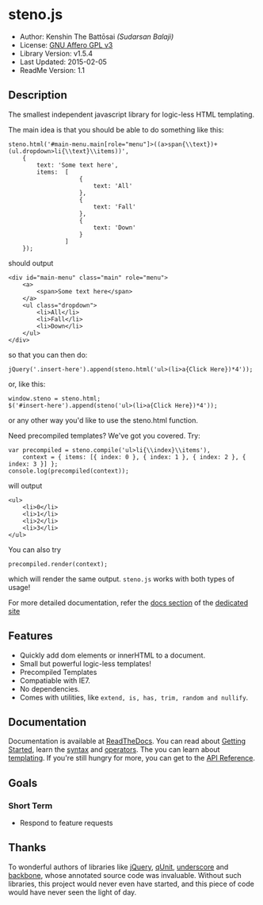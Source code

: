 # steno.js

* Author: Kenshin The Battōsai *(Sudarsan Balaji)*
* License: [GNU Affero GPL v3](http://www.gnu.org/licenses/agpl-3.0.html)
* Library Version: v1.5.4
* Last Updated: 2015-02-05
* ReadMe Version: 1.1

## Description

The smallest independent javascript library for logic-less HTML templating.

The main idea is that you should be able to do something like this:

````
steno.html('#main-menu.main[role="menu"]>((a>span{\\text})+(ul.dropdown>li{\\text}\\items))',
    {
        text: 'Some text here',
        items:  [
                    {
                        text: 'All'
                    },
                    {
                        text: 'Fall'
                    },
                    {
                        text: 'Down'
                    }
                ]
    });
````

should output

````
<div id="main-menu" class="main" role="menu">
    <a>
        <span>Some text here</span>
    </a>
    <ul class="dropdown">
        <li>All</li>
        <li>Fall</li>
        <li>Down</li>
    </ul>
</div>
````

so that you can then do:

`jQuery('.insert-here').append(steno.html('ul>(li>a{Click Here})*4'));`

or, like this:

````
window.steno = steno.html;
$('#insert-here').append(steno('ul>(li>a{Click Here})*4'));
````

or any other way you'd like to use the steno.html function.

Need precompiled templates? We've got you covered. Try:

````
var precompiled = steno.compile('ul>li{\\index}\\items'),
    context = { items: [{ index: 0 }, { index: 1 }, { index: 2 }, { index: 3 }] };
console.log(precompiled(context));
````

will output

````
<ul>
    <li>0</li>
    <li>1</li>
    <li>2</li>
    <li>3</li>
</ul>
````

You can also try

````
precompiled.render(context);
````

which will render the same output. `steno.js` works with both types of usage!

For more detailed documentation, refer the [docs section](http://steno.js.thebattosai.in/Docs) of the [dedicated site](http://steno.js.thebattosai.in)

## Features

* Quickly add dom elements or innerHTML to a document.
* Small but powerful logic-less templates!
* Precompiled Templates
* Compatiable with IE7.
* No dependencies.
* Comes with utilities, like `extend, is, has, trim, random and nullify`.

## Documentation
Documentation is available at [ReadTheDocs](http://stenojs.readthedocs.org/). You can read about [Getting Started](http://stenojs.readthedocs.org/en/latest/Getting%20Started/), learn the [syntax](http://stenojs.readthedocs.org/en/latest/Syntax/) and [operators](http://stenojs.readthedocs.org/en/latest/Operators/). The you can learn about [templating](http://stenojs.readthedocs.org/en/latest/Templating/). If you're still hungry for more, you can get to the [API Reference](http://stenojs.readthedocs.org/en/latest/API%20Reference/).

## Goals

### Short Term
* Respond to feature requests

## Thanks

To wonderful authors of libraries like [jQuery](http://jquery.com), [qUnit](http://qunitjs.com),
[underscore](http://underscorejs.org) and [backbone](http://backbonejs.org),
whose annotated source code was invaluable. Without such libraries, this project would
never even have started, and this piece of code would have never seen the light of day.
